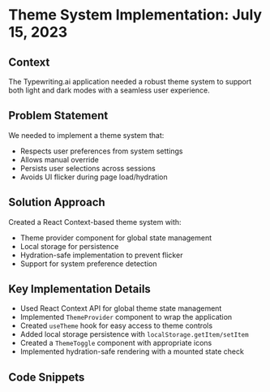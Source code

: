 # Theme System Implementation: July 15, 2023

## Context
The Typewriting.ai application needed a robust theme system to support both light and dark modes with a seamless user experience.

## Problem Statement
We needed to implement a theme system that:
- Respects user preferences from system settings
- Allows manual override
- Persists user selections across sessions
- Avoids UI flicker during page load/hydration

## Solution Approach
Created a React Context-based theme system with:
- Theme provider component for global state management
- Local storage for persistence
- Hydration-safe implementation to prevent flicker
- Support for system preference detection

## Key Implementation Details
- Used React Context API for global theme state management
- Implemented `ThemeProvider` component to wrap the application
- Created `useTheme` hook for easy access to theme controls
- Added local storage persistence with `localStorage.getItem/setItem`
- Created a `ThemeToggle` component with appropriate icons
- Implemented hydration-safe rendering with a mounted state check

## Code Snippets
